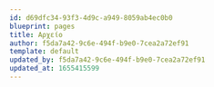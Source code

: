 ```yaml
---
id: d69dfc34-93f3-4d9c-a949-8059ab4ec0b0
blueprint: pages
title: Αρχείο
author: f5da7a42-9c6e-494f-b9e0-7cea2a72ef91
template: default
updated_by: f5da7a42-9c6e-494f-b9e0-7cea2a72ef91
updated_at: 1655415599
---
```

